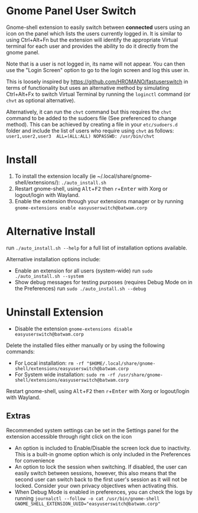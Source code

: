 # Gnome Panel User Switch
Gnome-shell extension to easily switch between **connected** users using an icon on the panel which lists the users currently logged in. It is similar to using Ctrl+Alt+Fn but the extension will identify the appropriate Virtual terminal for each user and provides the ability to do it directly from the gnome panel.

Note that is a user is not logged in, its name will not appear. You can then use the "Login Screen" option to go to the login screen and log this user in.

This is loosely inspired by https://github.com/HROMANO/fastuserswitch in terms of functionality but uses an alternative method by simulating Ctrl+Alt+Fx to switch Virtual Terminal by running the `loginctl` command (or `chvt` as optional alternative).

Alternatively, it can run the `chvt` command but this requires the `chvt` command to be added to the sudoers file (See preferenced to change method). This can be achieved by creating a file in your `etc/sudoers.d` folder and include the list of users who require using `chvt` as follows:
`user1,user2,user3  ALL=(ALL:ALL) NOPASSWD: /usr/bin/chvt`

# Install
1. To install the extension locally (ie ~/.local/share/gnome-shell/extensions/): `./auto_install.sh`
2. Restart gnome-shell, using <kbd>Alt</kbd>+<kbd>F2</kbd> then `r`+<kbd>Enter</kbd> with Xorg or logout/login with Wayland.
3. Enable the extension through your extensions manager or by running `gnome-extensions enable easyuserswitch@batwam.corp`

# Alternative Install
run `./auto_install.sh --help` for a full list of installation options available.

Alternative installation options include:
- Enable an extension for all users (system-wide)
run `sudo ./auto_install.sh --system`
- Show debug messages for testing purposes (requires Debug Mode on in the Preferences)
run `sudo ./auto_install.sh --debug`

# Uninstall Extension
- Disable the extension
`gnome-extensions disable easyuserswitch@batwam.corp`

Delete the installed files either manually or by using the following commands:
- For Local installation:
`rm -rf "$HOME/.local/share/gnome-shell/extensions/easyuserswitch@batwam.corp`
- For System wide installation:
`sudo rm -rf /usr/share/gnome-shell/extensions/easyuserswitch@batwam.corp`

Restart gnome-shell, using <kbd>Alt</kbd>+<kbd>F2</kbd> then `r`+<kbd>Enter</kbd> with Xorg or logout/login with Wayland.
## Extras
Recommended system settings can be set in the Settings panel for the extension accessible through right click on the icon
- An option is included to Enable/Disable the screen lock due to inactivity. This is a built-in gnome option which is only included in the Preferences for convenience
- An option to lock the session when switching. If disabled, the user can easily switch between sessions, however, this also means that the second user can switch back to the first user's session as it will not be locked. Consider your own privacy objectives when activating this.
- When Debug Mode is enabled in preferences, you can check the logs by running `journalctl --follow -o cat /usr/bin/gnome-shell GNOME_SHELL_EXTENSION_UUID="easyuserswitch@batwam.corp"`
